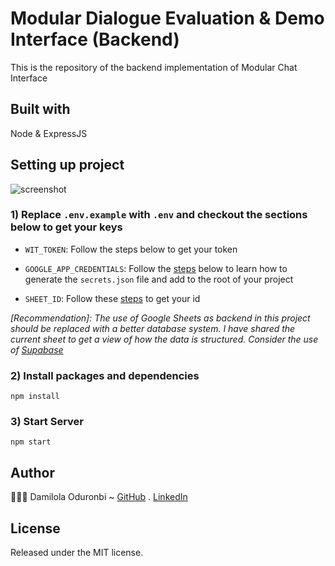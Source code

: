 # Modular Dialogue Evaluation & Demo Interface  (Backend)
This is the repository of the backend implementation of Modular Chat Interface

## Built with
Node & ExpressJS

## Setting up project

![screenshot](https://prnt.sc/HEe-ZorT0CKC)

### 1) Replace `.env.example` with `.env` and checkout the sections below to get your keys
- `WIT_TOKEN`: Follow the steps below to get your token

- `GOOGLE_APP_CREDENTIALS`: Follow the [steps](#) below to learn how to generate the `secrets.json` file and add to the root of your project

- `SHEET_ID`: Follow these [steps](#) to get your id

*[Recommendation]: The use of Google Sheets as backend in this project should be replaced with a better database system. I have shared the current sheet to get a view of how the data is structured. Consider the use of [Supabase](https://supabase.com/)*

### 2)  Install packages and dependencies
`npm install`

### 3) Start Server
`npm start`

## Author
🧑🏿‍💻 Damilola Oduronbi ~
[GitHub](https://github.com/oracleot) . [LinkedIn](https://www.linkedin.com/in/doduronbi/)

## License
Released under the MIT license.